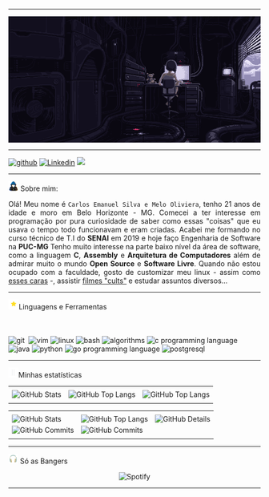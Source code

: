 <!-- Header --> 
----

<div>
  <img align="Center" alt="Header" src="https://github.com/x86-carlos/x86-carlos/blob/main/img/sel-banner.gif">
</div>

----

<!-- Redes e Contatos -->
<div>
  <a href="https://github.com/x86-carlos" target="_blank"><img alt="github" src="https://img.shields.io/badge/GitHub-100000?style=for-the-badge&logo=github&logoColor=white"/></a>
  <a href="https://www.linkedin.com/in/carlosolvr/" target="_blank"><img alt="Linkedin" src="https://img.shields.io/badge/LinkedIn-0077B5?style=for-the-badge&logo=linkedin&logoColor=white"/></a>
  <a href = "mailto:carlos.olvr32@gmail.com"><img src="https://img.shields.io/badge/-Gmail-%23333?style=for-the-badge&logo=gmail&logoColor=white" target="_blank"></a>
</div>

----

<!-- Sobre mim -->
<img height="20" alt="GIF" src="https://github.com/x86-carlos/x86-carlos/blob/main/img/hacker.gif"> Sobre mim:

<div align="justify">
  <p>Olá! Meu nome é <code>Carlos Emanuel Silva e Melo Oliviera</code>, tenho 21 anos de idade e moro em Belo Horizonte - MG. Comecei a ter interesse em programação por pura curiosidade de saber como essas "coisas" que eu usava o tempo todo funcionavam e eram criadas. Acabei me formando no curso técnico de T.I do <b>SENAI</b> em 2019 e hoje faço Engenharia de Software na <b>PUC-MG</b> Tenho muito interesse na parte baixo nível da área de software, como a linguagem <b>C</b>, <b>Assembly</b> e <b>Arquitetura de Computadores</b> além de admirar muito o mundo <b>Open Source</b> e <b>Software Livre</b>. Quando não estou ocupado com a faculdade, gosto de customizar meu linux - assim como <a href="https://www.reddit.com/r/unixporn/">esses caras</a> -, assistir <a href="https://letterboxd.com/CsOliveira/">filmes "cults"</a> e estudar assuntos diversos...</p> 
</div>

---

<!-- Linguagens e ferramentas -->
<img height="20" alt="GIF" src="https://github.com/x86-carlos/x86-carlos/blob/main/img/star.gif"/>Linguagens e Ferramentas
<div>
  <img height="50" alt="git" src="https://cdn.jsdelivr.net/gh/devicons/devicon@latest/icons/git/git-plain-wordmark.svg" />
  <img height="50 alt="github""src="https://cdn.jsdelivr.net/gh/devicons/devicon@latest/icons/github/github-original.svg" />
  <img height="50" alt="vim" src="https://cdn.jsdelivr.net/gh/devicons/devicon@latest/icons/vim/vim-original.svg" />
  <img height="50" alt="linux" src="https://cdn.jsdelivr.net/gh/devicons/devicon@latest/icons/linux/linux-original.svg" />
  <img height="50" alt="bash" src="https://cdn.jsdelivr.net/gh/devicons/devicon@latest/icons/bash/bash-original.svg" />
  <img height="50" alt="algorithms" src="https://cdn.jsdelivr.net/gh/devicons/devicon@latest/icons/thealgorithms/thealgorithms-original.svg" />
  <img height="50" alt="c programming language" src="https://cdn.jsdelivr.net/gh/devicons/devicon@latest/icons/c/c-original.svg" />
  <img height="50" alt="java" src="https://cdn.jsdelivr.net/gh/devicons/devicon@latest/icons/java/java-original.svg" />
  <img height="50" alt="python" src="https://cdn.jsdelivr.net/gh/devicons/devicon@latest/icons/python/python-original.svg" />
  <img height="50" alt="go programming language" src="https://cdn.jsdelivr.net/gh/devicons/devicon@latest/icons/go/go-original.svg" />
  <img height="50" alt="postgresql" src="https://cdn.jsdelivr.net/gh/devicons/devicon@latest/icons/postgresql/postgresql-original.svg" />        
</div>

----

<!-- Estatísticas do github -->

<img height="20" alt="GIF" src="https://github.com/x86-carlos/x86-carlos/blob/main/img/graphic.webp"/>Minhas estatísticas
<div>
  <table>
    <tr>
      <td align="center" colspan="3"></td>
    </tr>
    <tr>
      <td>
        <img alt="GitHub Stats" src="https://github-readme-stats.vercel.app/api?username=x86-carlos&show=reviews,discussions_started,discussions_answered,prs_merged,prs_merged_percentage&rank_icon=percentile&theme=radical&locale=pt-br&card_width=480"/>
      </td>
      <td>
         <img alt="GitHub Top Langs" src="https://github-readme-stats.vercel.app/api/top-langs/?username=x86-carlos&theme=radical&locale=pt-br&langs_count=7"/>
      </td>
      <td>
        <img alt="GitHub Top Langs" src="https://github-readme-stats.vercel.app/api/top-langs/?username=x86-carlos&layout=pie&theme=radical&locale=pt-br"/>
      </td>
    </tr>
    <tr>
      <td align="center" colspan="3"></td>
    </tr>
  </table>
  <table>
    <tr>
      <td align="center" colspan="3"></td>
    </tr>
    <tr>
      <td>
        <img alt="GitHub Stats" width="200px" src="http://github-profile-summary-cards.vercel.app/api/cards/stats?username=x86-carlos&theme=radical"/>
      </td>
      <td>
        <img alt="GitHub Top Langs" width="200px" src="http://github-profile-summary-cards.vercel.app/api/cards/repos-per-language?username=x86-carlos&theme=radical"/>
      </td>
      <td>
        <img alt="GitHub Details" width="420px" src="http://github-profile-summary-cards.vercel.app/api/cards/profile-details?username=x86-carlos&theme=radical"/>
      </td>
    </tr>
    <tr>
      <td>
        <img alt="GitHub Commits" width="200px" src="http://github-profile-summary-cards.vercel.app/api/cards/productive-time?username=x86-carlos&theme=radical&utcOffset=8"/>
      </td>
      <td>
        <img alt="GitHub Commits" width="200px" src="http://github-profile-summary-cards.vercel.app/api/cards/most-commit-language?username=x86-carlos&theme=radical"/>
      </td>
    </tr>
    <tr>
      <td align="center" colspan="3"></td>
    </tr>
  </table>
  
</div>

----

<!-- Estatisticas do spotify -->
<img height="20" alt="GIF" src="https://github.com/x86-carlos/x86-carlos/blob/main/img/headphone.gif"/> Só as Bangers
<div align="center">
    <img src="https://data-card-for-spotify.herokuapp.com/api/card?user_id=yk47a3h03i48tuuj9arfapzaz" alt="Spotify"/>
</div>


----
